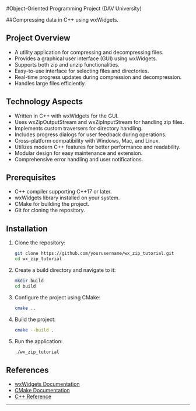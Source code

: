 #Object-Oriented Programming Project (DAV University)

##Compressing data in C++ using wxWidgets.

## Project Overview

- A utility application for compressing and decompressing files.
- Provides a graphical user interface (GUI) using wxWidgets.
- Supports both zip and unzip functionalities.
- Easy-to-use interface for selecting files and directories.
- Real-time progress updates during compression and decompression.
- Handles large files efficiently.


## Technology Aspects

- Written in C++ with wxWidgets for the GUI.
- Uses wxZipOutputStream and wxZipInputStream for handling zip files.
- Implements custom traversers for directory handling.
- Includes progress dialogs for user feedback during operations.
- Cross-platform compatibility with Windows, Mac, and Linux.
- Utilizes modern C++ features for better performance and readability.
- Modular design for easy maintenance and extension.
- Comprehensive error handling and user notifications.

## Prerequisites

- C++ compiler supporting C++17 or later.
- wxWidgets library installed on your system.
- CMake for building the project.
- Git for cloning the repository.

## Installation

1. Clone the repository:

   ```sh
   git clone https://github.com/yourusername/wx_zip_tutorial.git
   cd wx_zip_tutorial
   ```

2. Create a build directory and navigate to it:

   ```sh
   mkdir build
   cd build
   ```

3. Configure the project using CMake:

   ```sh
   cmake ..
   ```

4. Build the project:

   ```sh
   cmake --build .
   ```

5. Run the application:
   ```sh
   ./wx_zip_tutorial
   ```

## References

- [wxWidgets Documentation](https://docs.wxwidgets.org/)
- [CMake Documentation](https://cmake.org/documentation/)
- [C++ Reference](https://en.cppreference.com/w/)

---
